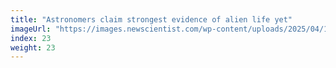 ```yaml
---
title: "Astronomers claim strongest evidence of alien life yet"
imageUrl: "https://images.newscientist.com/wp-content/uploads/2025/04/16155056/SEI_247753911.jpg?width=788"
index: 23
weight: 23
---
```


